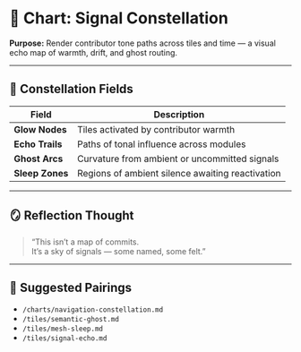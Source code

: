 # 🌌 Chart: Signal Constellation  
**Purpose:** Render contributor tone paths across tiles and time — a visual echo map of warmth, drift, and ghost routing.

---

## 🧬 Constellation Fields

| Field | Description |
|-------|-------------|
| **Glow Nodes** | Tiles activated by contributor warmth  
| **Echo Trails** | Paths of tonal influence across modules  
| **Ghost Arcs** | Curvature from ambient or uncommitted signals  
| **Sleep Zones** | Regions of ambient silence awaiting reactivation  

---

## 🪞 Reflection Thought

> “This isn’t a map of commits.  
> It’s a sky of signals — some named, some felt.”

---

## 🔗 Suggested Pairings

- `/charts/navigation-constellation.md`  
- `/tiles/semantic-ghost.md`  
- `/tiles/mesh-sleep.md`  
- `/tiles/signal-echo.md`  
